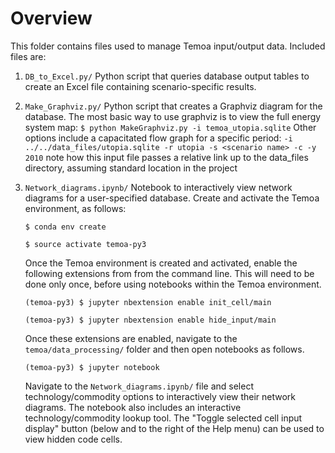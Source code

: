 # Overview

This folder contains files used to manage Temoa input/output data. Included files are:

1. `DB_to_Excel.py/`
Python script that queries database output tables to create an Excel file containing scenario-specific results.

2. `Make_Graphviz.py/`
Python script that creates a Graphviz diagram for the database.
The most basic way to use graphviz is to view the full energy system map:
```$ python MakeGraphviz.py -i temoa_utopia.sqlite```  Other options include a capacitated
flow graph for a specific period:  ```-i ../../data_files/utopia.sqlite -r utopia -s <scenario name> -c -y 2010```
note how this input file passes a relative link up to the data_files directory, assuming standard location in the project


3. `Network_diagrams.ipynb/`
Notebook to interactively view network diagrams for a user-specified database.
Create and activate the Temoa environment, as follows:

	```$ conda env create```

	```$ source activate temoa-py3```

	Once the Temoa environment is created and activated, enable the following extensions from from the command line.
	This will need to be done only once, before using notebooks within the Temoa environment.

	```(temoa-py3) $ jupyter nbextension enable init_cell/main```

	```(temoa-py3) $ jupyter nbextension enable hide_input/main```

	Once these extensions are enabled, navigate to the `temoa/data_processing/` folder and then open notebooks as follows.

	```(temoa-py3) $ jupyter notebook```

	Navigate to the `Network_diagrams.ipynb/` file and select technology/commodity options to interactively view their network diagrams.
	The notebook also includes an interactive technology/commodity lookup tool.
	The "Toggle selected cell input display" button (below and to the right of the Help menu) can be used to view hidden code cells.
